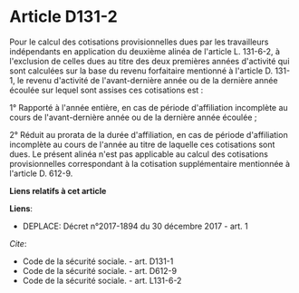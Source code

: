 # Article D131-2

Pour le calcul des cotisations provisionnelles dues par les travailleurs indépendants en application du deuxième alinéa de
l'article L. 131-6-2, à l'exclusion de celles dues au titre des deux premières années d'activité qui sont calculées sur la
base du revenu forfaitaire mentionné à l'article D. 131-1, le revenu d'activité de l'avant-dernière année ou de la dernière
année écoulée sur lequel sont assises ces cotisations est : 

1° Rapporté à l'année entière, en cas de période d'affiliation incomplète au cours de l'avant-dernière année ou de la
dernière année écoulée ; 

2° Réduit au prorata de la durée d'affiliation, en cas de période d'affiliation incomplète au cours de l'année au titre de
laquelle ces cotisations sont dues. Le présent alinéa n'est pas applicable au calcul des cotisations provisionnelles
correspondant à la cotisation supplémentaire mentionnée à l'article D. 612-9.

**Liens relatifs à cet article**

**Liens**:

  - DEPLACE: Décret n°2017-1894 du 30 décembre 2017 - art. 1

_Cite_:

  - Code de la sécurité sociale. - art. D131-1
  - Code de la sécurité sociale. - art. D612-9
  - Code de la sécurité sociale. - art. L131-6-2
